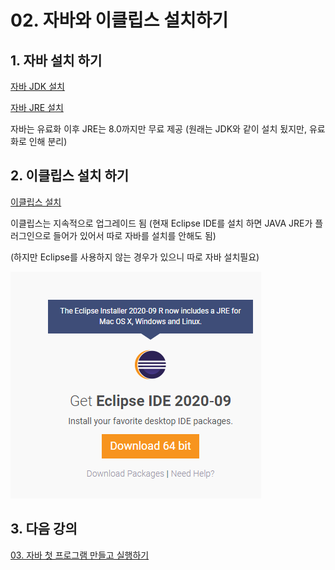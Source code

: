 # 02. 자바와 이클립스 설치하기

## 1. 자바 설치 하기
   
[자바 JDK 설치](https://www.oracle.com/java/technologies/javase-jdk15-downloads.html)

[자바 JRE 설치](https://www.oracle.com/java/technologies/javase-jre8-downloads.html)

자바는 유료화 이후 JRE는 8.0까지만 무료 제공 (원래는 JDK와 같이 설치 됬지만, 유료화로 인해 분리)

## 2. 이클립스 설치 하기

[이클립스 설치](https://www.eclipse.org/downloads/)

이클립스는 지속적으로 업그레이드 됨
(현재 Eclipse IDE를 설치 하면  JAVA JRE가 플러그인으로 들어가 있어서 따로 자바를 설치를 안해도 됨)

(하지만 Eclipse를 사용하지 않는 경우가 있으니 따로 자바 설치필요)

![eclipse](./img/eclipse.PNG)


## 3. 다음 강의 
[03. 자바 첫 프로그램 만들고 실행하기]()
